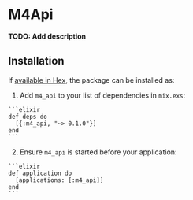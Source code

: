 # M4Api

**TODO: Add description**

## Installation

If [available in Hex](https://hex.pm/docs/publish), the package can be installed as:

  1. Add `m4_api` to your list of dependencies in `mix.exs`:

    ```elixir
    def deps do
      [{:m4_api, "~> 0.1.0"}]
    end
    ```

  2. Ensure `m4_api` is started before your application:

    ```elixir
    def application do
      [applications: [:m4_api]]
    end
    ```

